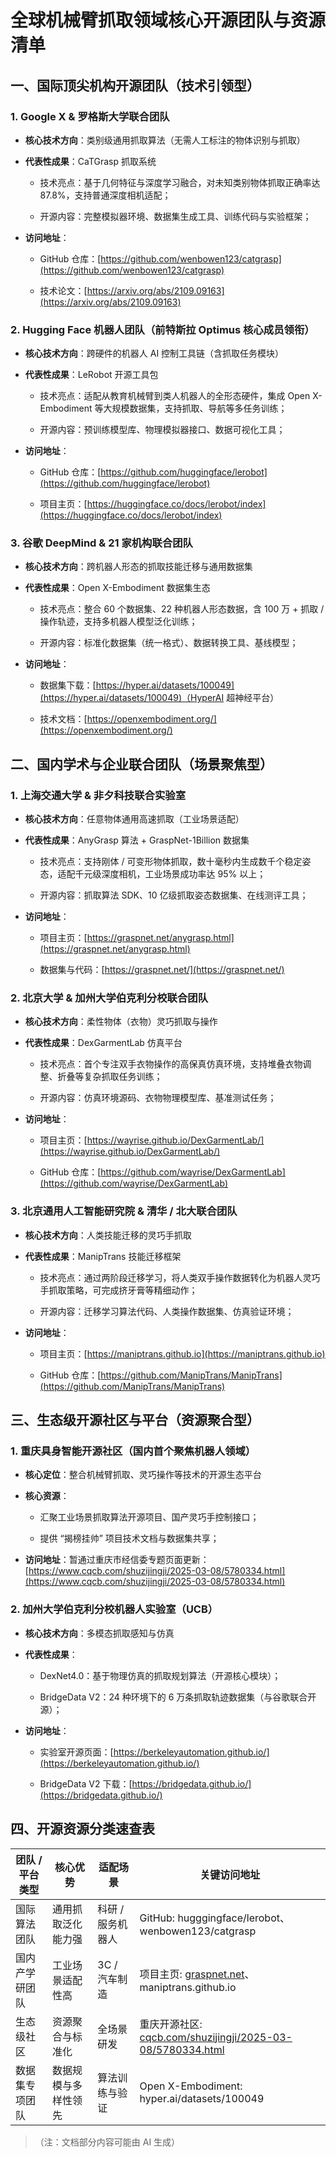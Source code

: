 # 全球机械臂抓取领域核心开源团队与资源清单

## 一、国际顶尖机构开源团队（技术引领型）

### 1. Google X & 罗格斯大学联合团队



* **核心技术方向**：类别级通用抓取算法（无需人工标注的物体识别与抓取）

* **代表性成果**：CaTGrasp 抓取系统


  * 技术亮点：基于几何特征与深度学习融合，对未知类别物体抓取正确率达 87.8%，支持普通深度相机适配；

  * 开源内容：完整模拟器环境、数据集生成工具、训练代码与实验框架；

* **访问地址**：


  * GitHub 仓库：[https://github.com/wenbowen123/catgrasp](https://github.com/wenbowen123/catgrasp)

  * 技术论文：[https://arxiv.org/abs/2109.09163](https://arxiv.org/abs/2109.09163)

### 2. Hugging Face 机器人团队（前特斯拉 Optimus 核心成员领衔）



* **核心技术方向**：跨硬件的机器人 AI 控制工具链（含抓取任务模块）

* **代表性成果**：LeRobot 开源工具包


  * 技术亮点：适配从教育机械臂到类人机器人的全形态硬件，集成 Open X-Embodiment 等大规模数据集，支持抓取、导航等多任务训练；

  * 开源内容：预训练模型库、物理模拟器接口、数据可视化工具；

* **访问地址**：


  * GitHub 仓库：[https://github.com/huggingface/lerobot](https://github.com/huggingface/lerobot)

  * 项目主页：[https://huggingface.co/docs/lerobot/index](https://huggingface.co/docs/lerobot/index)

### 3. 谷歌 DeepMind & 21 家机构联合团队



* **核心技术方向**：跨机器人形态的抓取技能迁移与通用数据集

* **代表性成果**：Open X-Embodiment 数据集生态


  * 技术亮点：整合 60 个数据集、22 种机器人形态数据，含 100 万 + 抓取 / 操作轨迹，支持多机器人模型泛化训练；

  * 开源内容：标准化数据集（统一格式）、数据转换工具、基线模型；

* **访问地址**：


  * 数据集下载：[https://hyper.ai/datasets/100049](https://hyper.ai/datasets/100049)（HyperAI 超神经平台）

  * 技术文档：[https://openxembodiment.org/](https://openxembodiment.org/)

## 二、国内学术与企业联合团队（场景聚焦型）

### 1. 上海交通大学 & 非夕科技联合实验室



* **核心技术方向**：任意物体通用高速抓取（工业场景适配）

* **代表性成果**：AnyGrasp 算法 + GraspNet-1Billion 数据集


  * 技术亮点：支持刚体 / 可变形物体抓取，数十毫秒内生成数千个稳定姿态，适配千元级深度相机，工业场景成功率达 95% 以上；

  * 开源内容：抓取算法 SDK、10 亿级抓取姿态数据集、在线测评工具；

* **访问地址**：


  * 项目主页：[https://graspnet.net/anygrasp.html](https://graspnet.net/anygrasp.html)

  * 数据集与代码：[https://graspnet.net/](https://graspnet.net/)

### 2. 北京大学 & 加州大学伯克利分校联合团队



* **核心技术方向**：柔性物体（衣物）灵巧抓取与操作

* **代表性成果**：DexGarmentLab 仿真平台


  * 技术亮点：首个专注双手衣物操作的高保真仿真环境，支持堆叠衣物调整、折叠等复杂抓取任务训练；

  * 开源内容：仿真环境源码、衣物物理模型库、基准测试任务；

* **访问地址**：


  * 项目主页：[https://wayrise.github.io/DexGarmentLab/](https://wayrise.github.io/DexGarmentLab/)

  * GitHub 仓库：[https://github.com/wayrise/DexGarmentLab](https://github.com/wayrise/DexGarmentLab)

### 3. 北京通用人工智能研究院 & 清华 / 北大联合团队



* **核心技术方向**：人类技能迁移的灵巧手抓取

* **代表性成果**：ManipTrans 技能迁移框架


  * 技术亮点：通过两阶段迁移学习，将人类双手操作数据转化为机器人灵巧手抓取策略，可完成挤牙膏等精细动作；

  * 开源内容：迁移学习算法代码、人类操作数据集、仿真验证环境；

* **访问地址**：


  * 项目主页：[https://maniptrans.github.io](https://maniptrans.github.io)

  * GitHub 仓库：[https://github.com/ManipTrans/ManipTrans](https://github.com/ManipTrans/ManipTrans)

## 三、生态级开源社区与平台（资源聚合型）

### 1. 重庆具身智能开源社区（国内首个聚焦机器人领域）



* **核心定位**：整合机械臂抓取、灵巧操作等技术的开源生态平台

* **核心资源**：


  * 汇聚工业场景抓取算法开源项目、国产灵巧手控制接口；

  * 提供 “揭榜挂帅” 项目技术文档与数据集共享；

* **访问地址**：暂通过重庆市经信委专题页面更新：[https://www.cqcb.com/shuzijingji/2025-03-08/5780334.html](https://www.cqcb.com/shuzijingji/2025-03-08/5780334.html)

### 2. 加州大学伯克利分校机器人实验室（UCB）



* **核心技术方向**：多模态抓取感知与仿真

* **代表性成果**：


  * DexNet4.0：基于物理仿真的抓取规划算法（开源核心模块）；

  * BridgeData V2：24 种环境下的 6 万条抓取轨迹数据集（与谷歌联合开源）；

* **访问地址**：


  * 实验室开源页面：[https://berkeleyautomation.github.io/](https://berkeleyautomation.github.io/)

  * BridgeData V2 下载：[https://bridgedata.github.io/](https://bridgedata.github.io/)

## 四、开源资源分类速查表



| 团队 / 平台类型 | 核心优势       | 适配场景       | 关键访问地址                                                                                                       |
| --------- | ---------- | ---------- | ------------------------------------------------------------------------------------------------------------ |
| 国际算法团队    | 通用抓取泛化能力强  | 科研 / 服务机器人 | GitHub: hugggingface/lerobot、wenbowen123/catgrasp                                                            |
| 国内产学研团队   | 工业场景适配性高   | 3C / 汽车制造  | 项目主页: [graspnet.net](https://graspnet.net)、maniptrans.github.io                                              |
| 生态级社区     | 资源聚合与标准化   | 全场景研发      | 重庆开源社区: [cqcb.com/shuzijingji/2025-03-08/5780334.html](https://cqcb.com/shuzijingji/2025-03-08/5780334.html) |
| 数据集专项团队   | 数据规模与多样性领先 | 算法训练与验证    | Open X-Embodiment: hyper.ai/datasets/100049                                                                  |

> （注：文档部分内容可能由 AI 生成）
